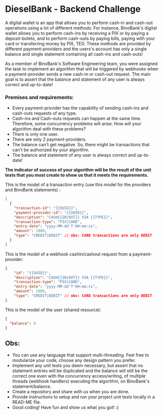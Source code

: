 # DieselBank - Backend Challenge

A digital wallet is an app that allows you to perform cash-in and cash-out operations using a lot of different methods. For instance, BinoBank's digital wallet allows you to perform cash-ins by receiving a PIX or by paying a deposit-boleto, and to perform cash-outs by paying bills, paying with your card or transferring money by PIX, TED. These methods are provided by different payment-providers and the users's account has only a single balance and single statement containing all cash-ins and cash-outs!

As a member of BinoBank's Software Engineering team, you were assigned the task to implement an algorithm that will be triggered by webhooks when a payment-provider sends a new cash-in or cash-out request. The main goal is to assert that the balance and statement of any user is always correct and up-to-date!

### Premises and requirements:
- Every payment-provider has the capability of sending cash-ins and cash-outs requests of any type.
- Cash-ins and Cash-outs requests can happen at the same time. Therefore, some concurrency problems will arise. How will your algorithm deal with these problems?
- There is only one user.
- There are only 2 payment-providers.
- The balance can't get negative. So, there might be transactions that can't be authorized by your algorithm.
- The balance and statement of any user is always correct and up-to-date!

**The indicator of success of your algorithm will be the result of the unit tests that you must create to show us that it meets the requirements.**

This is the model of a transaction entry (use this model for the providers and BinoBank statements) :

```json
[
  {
    "transaction-id": "{{UUID}}",
    "payment-provider-id": "{{UUID}}",
    "description": "CASH{{IN|OUT}} VIA {{TYPE}}",
    "transaction-type": "PIX|CARD",
    "entry-date": "yyyy-MM-dd'T'HH:mm:ss",
    "amount": 1000,
    "type": "CREDIT|DEBIT" // obs: CARD transactions are only DEBIT
  }
]
```

This is the model of a webhook cashin/cashout request from a payment-provider:

```json
{
    "id": "{{UUID}}",
    "description": "CASH{{IN|OUT}} VIA {{TYPE}}",
    "transaction-type": "PIX|CARD",
    "entry-date": "yyyy-MM-dd'T'HH:mm:ss",
    "amount": 1000,
    "type": "CREDIT|DEBIT" // obs: CARD transactions are only DEBIT
}
```

This is the model of the user (shared resource):

```json
{
  "balance": 0
}
```

## Obs:
- You can use any language that support multi-threading. Feel free to modularize your code, choose any design pattern you prefer.
- Implement any unit tests you deem necessary, but assert that no statement entries will be duplicated and the balance will still be the correct one even with the concurrency access/writing, of multiple threads (webhook handlers) executing the algorithm, on BinoBank's statement/balance.
- Create a repository and share with us when you are done.
- Provide instructions to setup and run your project unit tests locally in a READ-ME file.
- Good coding! Have fun and show us what you got! :)
